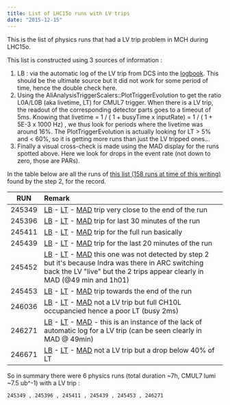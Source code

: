 ```yaml
---
title: List of LHC15o runs with LV trips
date: "2015-12-15"
---
```


This is the list of physics runs that had a LV trip problem in MCH during LHC15o.

This list is constructed using  3 sources of information :

1. LB  : via the automatic log of the LV trip from DCS into the [logbook](https://alice-logbook.cern.ch/logbook/date_online.php?p_cont=lc&p_cvm=Compact&pcf_ctitle=LV+TRIP%2C&pcf_crn=244918%2C246994&p_cpn=1&pcf_ctc=unset). This should be the ultimate source but it did not work for some period of time, hence the double check here.
2. Using the AliAnalysisTriggerScalers::PlotTriggerEvolution to get the ratio L0A/L0B (aka livetime, LT) for CMUL7 trigger. When there is a LV trip, the readout of the corresponding detector parts goes to a timeout of 5ms. Knowing that livetime = 1 / ( 1 + busyTime x inputRate) = 1 / ( 1 + 5E-3 x 1000 Hz) , we thus look for periods where the livetime was around 16%. The PlotTriggerEvolution is actually looking for LT > 5% and < 60%, so it is getting more runs than just the LV tripped ones...
3. Finally a visual cross-check is made using the MAD display for the runs spotted above. Here we look for drops in the event rate (not down to zero, those are PARs).

In the table below are all the runs of [this list (158 runs at time of this writing)](https://alice-logbook.cern.ch/logbook/date_online.php?p_cont=sb&p_rsob=l.LHCperiod&p_rsob_dir=DESC&prsf_rpart=PHYSICS%25%2C&prsf_rwb=Yes&prsf_rtype=PHYSICS%2C&prsf_rdur=9+m%2C%2C&ptcf_rtc=%2CAt+least%2CMUON_TRG%3BMUON_TRK%3B%2CAt+least&prsf_rgmr=Yes&pqff_rq=Bad+run%2C1&psf_det_MUON_TRK=DONE%2C0&pqff_det_MUON_TRK=Bad+run%2C1&pqff_det_MUON_TRG=Bad+run%2C1&pqff_det_SPD=Bad+run%2C1&psf_det_MUON_TRG=DONE%2C0&psf_det_GLOBAL=DONE%2C0&psf_det_TRIGGER=DONE%2C0&p_rspn=1&prsf_rlp=LHC15o,) found by the step 2, for the record.

| RUN | Remark |
|:-----:|:-------|
| 245349 | [LB](https://alice-logbook.cern.ch/logbook/date_online.php?p_cont=rund&p_run=245349&p_tab=logs) - [LT](/images/LHC15o/RUN000245349-TriggerEvolution-CMUL7-B-NOPF-MUFAST-L0AOVERB.png ) - [MAD](https://aldaqweb.cern.ch/sd/replay/245349) trip very close to the end of the run |
| 245396 | [LB](https://alice-logbook.cern.ch/logbook/date_online.php?p_cont=rund&p_run=245396&p_tab=logs) - [LT](/images/LHC15o/RUN000245396-TriggerEvolution-CMUL7-B-NOPF-MUFAST-L0AOVERB.png) - [MAD](https://aldaqweb.cern.ch/sd/replay/245396) trip for last 30 minutes of the run|
| 245411 | [LB](https://alice-logbook.cern.ch/logbook/date_online.php?p_cont=rund&p_tab=logs&p_run=245411&p_tab=logs) - [LT](/images/LHC15o/) - [MAD](https://aldaqweb.cern.ch/sd/replay/245411) trip for the full run basically|
| 245439 | [LB](https://alice-logbook.cern.ch/logbook/date_online.php?p_cont=rund&p_run=245439&p_tab=logs) - [LT](/images/LHC15o/RUN000245439-TriggerEvolution-CMUL7-B-NOPF-MUFAST-L0AOVERB.png) - [MAD](https://aldaqweb.cern.ch/sd/replay/245439) trip for the last 20 minutes of the run |
| 245452 | [LB](https://alice-logbook.cern.ch/logbook/date_online.php?p_cont=rund&p_tab=logs&p_run=245452&p_tab=logs) - [LT](/images/LHC15o/RUN000245452-TriggerEvolution-CMUL7-B-NOPF-MUFAST-L0AOVERB.png) - [MAD](https://aldaqweb.cern.ch/sd/replay/245452) this one was not detected by step 2 but it's because Indra was there in ARC switching back the LV "live" but the 2 trips appear clearly in MAD (@49 min and 1h01) |
| 245453 | [LB](https://alice-logbook.cern.ch/logbook/date_online.php?p_cont=rund&p_run=245453&p_tab=logs) - [LT](/images/LHC15o/RUN000245453-TriggerEvolution-CMUL7-B-NOPF-MUFAST-L0AOVERB.png) - [MAD](https://aldaqweb.cern.ch/sd/replay/245453) trip towards the end of the run|
| 246036 | [LB](https://alice-logbook.cern.ch/logbook/date_online.php?p_cont=rund&p_run=246036&p_tab=logs) - [LT](/images/LHC15o/RUN000246036-TriggerEvolution-CMUL7-B-NOPF-MUFAST-L0AOVERB.png) - [MAD](https://aldaqweb.cern.ch/sd/replay/246036) not a LV trip but full CH10L occupancied hence a poor LT (busy 2ms) |
| 246271 | [LB](https://alice-logbook.cern.ch/logbook/date_online.php?p_cont=rund&p_run=246271&p_tab=logs) - [LT](/images/LHC15o/RUN000246271-TriggerEvolution-CMUL7-B-NOPF-MUFAST-L0AOVERB.png) - [MAD](https://aldaqweb.cern.ch/sd/replay/246271)  - this is an instance of the lack of automatic log for a LV trip (can be seen clearly in MAD @ 49min) |
| 246671 | [LB](https://alice-logbook.cern.ch/logbook/date_online.php?p_cont=rund&p_run=246671&p_tab=logs) - [LT](/images/LHC15o/RUN000246671-TriggerEvolution-CMUL7-B-NOPF-MUFAST-L0AOVERB.png) - [MAD](https://aldaqweb.cern.ch/sd/replay/246671) not a LV trip but a drop below 40% of LT |

So in summary there were 6 physics runs (total duration ~7h, CMUL7 lumi ~7.5 ub^-1) with a LV trip :

	245349 , 245396 , 245411 , 245439 , 245453 , 246271
